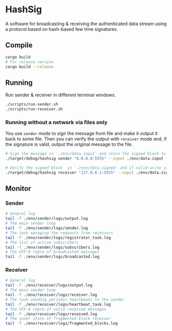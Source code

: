 # HashSig

A software for broadcasting & receiving the authenticated data stream using a protocol based on hash-based few time signatures.

## Compile

```sh
cargo build
# For release version
cargo build --release
```

## Running

Run sender & receiver in different terminal windows.

```sh
./scripts/run-sender.sh
./scripts/run-receiver.sh
```

### Running without a network via files only

You use `sender` mode to sign the message from file and make it output it back to some file.
Then you can verify the output with `receiver` mode and, if the signature is valid, output the original message to the file.

```sh
# Sign the message in `./env/data.input` and store the signed block to `./env/data.signed`
./target/debug/hashsig sender "0.0.0.0:5555" --input ./env/data.input --output ./env/data.signed

# Verify the signed block  in `./env/data.signed` and if valid write it to `./env/data.output`
./target/debug/hashsig receiver "127.0.0.1:5555" --input ./env/data.signed --output ./env/data.output
```

## Monitor

### Sender

```sh
# General log
tail -f ./env/sender/logs/output.log
# The main sender loop
tail -f ./env/sender/logs/sender.log
# The task managing the requests from receivers
tail -f ./env/sender/logs/registrator_task.log
# The list of active subscribers
tail -f ./env/sender/logs/subscribers.log
# The UTF-8 repre of broadcasted messages
tail -f ./env/sender/logs/broadcasted.log
```

### Receiver

```sh
# General log
tail -f ./env/receiver/logs/output.log
# The main sender loop
tail -f ./env/receiver/logs/receiver.log
# The task sending periodic heartbeats to the sender
tail -f ./env/receiver/logs/heartbeat_task.log
# The UTF-8 repre of valid received messages
tail -f ./env/receiver/logs/received.log
# The inner state of fragmented block receiver
tail -f ./env/receiver/logs/fragmented_blocks.log
```
